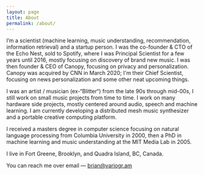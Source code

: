```yaml
---
layout: page
title: About
permalink: /about/
---
```



I’m a scientist (machine learning, music understanding, recommendation, information retrieval) and a startup person. I was the co-founder & CTO of the Echo Nest, sold to Spotify, where I was Principal Scientist for a few years until 2016, mostly focusing on discovery of brand new music. I was then founder & CEO of Canopy, focusing on privacy and personalization. Canopy was acquired by CNN in March 2020; I'm their Chief Scientist, focusing on news personalization and some other neat upcoming things.

I was an artist / musician (ex-“Blitter“) from the late 90s through mid-00s, I still work on small music projects from time to time. I work on many hardware side projects, mostly centered around audio, speech and machine learning. I am currently developing a distributed mesh music synthesizer and a portable creative computing platform.

I received a masters degree in computer science focusing on natural language processing from Columbia University in 2000, then a PhD in machine learning and music understanding at the MIT Media Lab in 2005.

I live in Fort Greene, Brooklyn, and Quadra Island, BC, Canada.

You can reach me over email — brian@variogr.am

